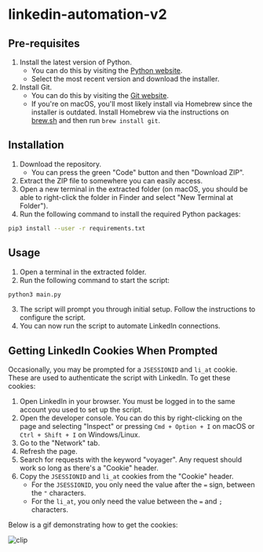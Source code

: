 # linkedin-automation-v2

## Pre-requisites

1. Install the latest version of Python.
   - You can do this by visiting the [Python website](https://www.python.org/downloads/).
   - Select the most recent version and download the installer.
2. Install Git.
   - You can do this by visiting the [Git website](https://git-scm.com/downloads).
   - If you're on macOS, you'll most likely install via Homebrew since the installer is outdated. Install Homebrew via the instructions on [brew.sh](https://brew.sh/) and then run `brew install git`.

## Installation

1. Download the repository.
   - You can press the green "Code" button and then "Download ZIP".
2. Extract the ZIP file to somewhere you can easily access.
3. Open a new terminal in the extracted folder (on macOS, you should be able to right-click the folder in Finder and select "New Terminal at Folder").
4. Run the following command to install the required Python packages:

```bash
pip3 install --user -r requirements.txt
```

## Usage

1. Open a terminal in the extracted folder.
2. Run the following command to start the script:

```bash
python3 main.py
```

3. The script will prompt you through initial setup. Follow the instructions to configure the script.
4. You can now run the script to automate LinkedIn connections.

## Getting LinkedIn Cookies When Prompted

Occasionally, you may be prompted for a `JSESSIONID` and `li_at` cookie. These are used to authenticate the script with LinkedIn. To get these cookies:

1. Open LinkedIn in your browser. You must be logged in to the same account you used to set up the script.
2. Open the developer console. You can do this by right-clicking on the page and selecting "Inspect" or pressing `Cmd + Option + I` on macOS or `Ctrl + Shift + I` on Windows/Linux.
3. Go to the "Network" tab.
4. Refresh the page.
5. Search for requests with the keyword "voyager". Any request should work so long as there's a "Cookie" header.
6. Copy the `JSESSIONID` and `li_at` cookies from the "Cookie" header.
   - For the `JSESSIONID`, you only need the value after the `=` sign, between the `"` characters.
   - For the `li_at`, you only need the value between the `=` and `;` characters.

Below is a gif demonstrating how to get the cookies:

![clip](./demo.gif)
